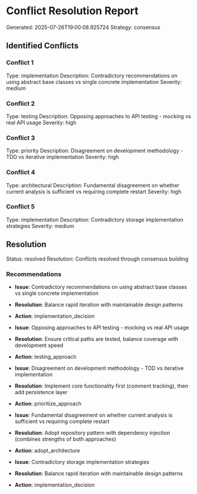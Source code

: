 # Conflict Resolution Report

Generated: 2025-07-26T19:00:08.925724
Strategy: consensus

## Identified Conflicts

### Conflict 1
Type: implementation
Description: Contradictory recommendations on using abstract base classes vs single concrete implementation
Severity: medium

### Conflict 2
Type: testing
Description: Opposing approaches to API testing - mocking vs real API usage
Severity: high

### Conflict 3
Type: priority
Description: Disagreement on development methodology - TDD vs iterative implementation
Severity: high

### Conflict 4
Type: architectural
Description: Fundamental disagreement on whether current analysis is sufficient vs requiring complete restart
Severity: high

### Conflict 5
Type: implementation
Description: Contradictory storage implementation strategies
Severity: medium


## Resolution

Status: resolved
Resolution: Conflicts resolved through consensus building

### Recommendations

- **Issue**: Contradictory recommendations on using abstract base classes vs single concrete implementation
- **Resolution**: Balance rapid iteration with maintainable design patterns
- **Action**: implementation_decision

- **Issue**: Opposing approaches to API testing - mocking vs real API usage
- **Resolution**: Ensure critical paths are tested, balance coverage with development speed
- **Action**: testing_approach

- **Issue**: Disagreement on development methodology - TDD vs iterative implementation
- **Resolution**: Implement core functionality first (comment tracking), then add persistence layer
- **Action**: prioritize_approach

- **Issue**: Fundamental disagreement on whether current analysis is sufficient vs requiring complete restart
- **Resolution**: Adopt repository pattern with dependency injection (combines strengths of both approaches)
- **Action**: adopt_architecture

- **Issue**: Contradictory storage implementation strategies
- **Resolution**: Balance rapid iteration with maintainable design patterns
- **Action**: implementation_decision

